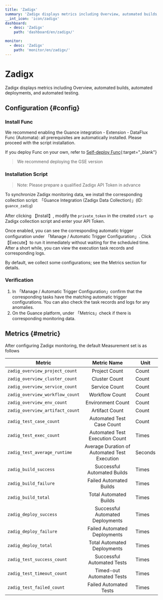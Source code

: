 ```yaml
---
title: 'Zadigx'
summary: 'Zadigx displays metrics including Overview, automated builds, automated deployments, and automated testing.'
__int_icon: 'icon/zadigx'
dashboard:
  - desc: 'Zadigx'
    path: 'dashboard/en/zadigx/'

monitor:
  - desc: 'Zadigx'
    path: 'monitor/en/zadigx/'
---
```



<!-- markdownlint-disable MD025 -->
# Zadigx
<!-- markdownlint-enable -->

Zadigx displays metrics including Overview, automated builds, automated deployments, and automated testing.



## Configuration {#config}

### Install Func

We recommend enabling the Guance integration - Extension - DataFlux Func (Automata): all prerequisites are automatically installed. Please proceed with the script installation.

If you deploy Func on your own, refer to [Self-deploy Func](https://func.guance.com/doc/script-market-guance-integration/){:target="_blank"}

> We recommend deploying the GSE version



### Installation Script

> Note: Please prepare a qualified Zadigx API Token in advance

To synchronize Zadigx monitoring data, we install the corresponding collection script: 「Guance Integration (Zadigx Data Collection)」(ID: `guance_zadig`)

After clicking 【Install】, modify the `private_token` in the created `start up` Zadigx collection script and enter your API Token.

Once enabled, you can see the corresponding automatic trigger configuration under 「Manage / Automatic Trigger Configuration」. Click 【Execute】to run it immediately without waiting for the scheduled time. After a short while, you can view the execution task records and corresponding logs.


By default, we collect some configurations; see the Metrics section for details.




### Verification

1. In 「Manage / Automatic Trigger Configuration」confirm that the corresponding tasks have the matching automatic trigger configurations. You can also check the task records and logs for any anomalies.
2. On the Guance platform, under 「Metrics」check if there is corresponding monitoring data.

## Metrics {#metric}
After configuring Zadigx monitoring, the default Measurement set is as follows

| Metric         |        Metric Name        | Unit         |
| ---- | :----: | ---- |
| `zadig_overview_project_count` |         Project Count        | Count       |
| `zadig_overview_cluster_count` |     Cluster Count     | Count      |
| `zadig_overview_service_count` |  Service Count | Count       |
| `zadig_overview_workflow_count` |  Workflow Count | Count           |
| `zadig_overview_env_count` |    Environment Count   | Count      |
| `zadig_overview_artifact_count` |    Artifact Count   | Count       |
| `zadig_test_case_count` |       Automated Test Case Count      | Count        |
| `zadig_test_exec_count` |       Automated Test Execution Count       | Times        |
| `zadig_test_average_runtime` | Average Duration of Automated Test Execution | Seconds       |
| `zadig_build_success` |     Successful Automated Builds     | Times        |
| `zadig_build_failure` |      Failed Automated Builds      | Times       |
| `zadig_build_total` | Total Automated Builds | Times           |
| `zadig_deploy_success` | Successful Automated Deployments | Times           |
| `zadig_deploy_failure` | Failed Automated Deployments | Times           |
| `zadig_deploy_total` |     Total Automated Deployments     | Times           |
| `zadig_test_success_count` | Successful Automated Tests | Times          |
| `zadig_test_timeout_count` |     Timed-out Automated Tests     | Times           |
| `zadig_test_failed_count` | Failed Automated Tests | Times           |
